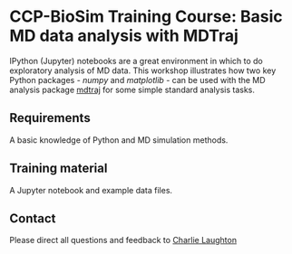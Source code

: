 # CCP-BioSim Training Course: Basic MD data analysis with MDTraj
IPython (Jupyter) notebooks are a great environment in which to do exploratory analysis of MD data. This workshop illustrates how two key Python packages - *numpy* and *matplotlib* - can be used with the MD analysis package [mdtraj](http://mdtraj.org/1.9.3/) for some simple standard analysis tasks.

## Requirements
A basic knowledge of Python and MD simulation methods.

## Training material
A Jupyter notebook and example data files.

## Contact
Please direct all questions and feedback to [Charlie Laughton](mailto:charles.laughton@nottingham.ac.uk)
